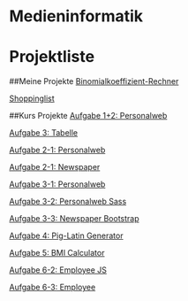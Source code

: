 # Medieninformatik

# Projektliste
##Meine Projekte
[Binomialkoeffizient-Rechner](https://maximmaximus.github.io/Medieninformatik/Shoppinglist/)

[Shoppinglist](https://maximmaximus.github.io/Medieninformatik/Binomialkoeffizient/)

##Kurs Projekte
[Aufgabe 1+2: Personalweb](https://maximmaximus.github.io/Medieninformatik/Aufgabe%201%2B2:%20Personalweb/)

[Aufgabe 3: Tabelle](https://maximmaximus.github.io/Medieninformatik/Aufgabe%203:%20Tabelle/)

[Aufgabe 2-1: Personalweb](https://maximmaximus.github.io/Medieninformatik/Aufgabe%202-1:%20Personalweb/)

[Aufgabe 2-1: Newspaper](https://maximmaximus.github.io/Medieninformatik/Aufgabe%202-2:%20Newspaper/)

[Aufgabe 3-1: Personalweb](https://maximmaximus.github.io/Medieninformatik/Aufgabe%203-1:%20Personalweb/)

[Aufgabe 3-2: Personalweb Sass](https://maximmaximus.github.io/Medieninformatik/Aufgabe%203-2:%20Personalweb%20Sass/)

[Aufgabe 3-3: Newspaper Bootstrap](https://maximmaximus.github.io/Medieninformatik/Aufgaben%203-3:%20NewspaperBootstrap/)

[Aufgabe 4: Pig-Latin Generator](https://maximmaximus.github.io/Medieninformatik/Aufgabe%204:%20Pig-Latin%20Generator/)

[Aufgabe 5: BMI Calculator](https://maximmaximus.github.io/Medieninformatik/Aufgabe%205:%20BMI%20Calculator/)

[Aufgabe 6-2: Employee JS](https://maximmaximus.github.io/Medieninformatik/Aufgabe%206-2:%20Employee%20JS/)

[Aufgabe 6-3: Employee](https://maximmaximus.github.io/Medieninformatik/Aufgabe%206-3:%20Employee/)
